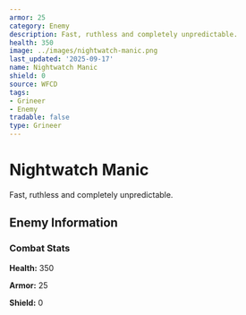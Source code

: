 ```yaml
---
armor: 25
category: Enemy
description: Fast, ruthless and completely unpredictable.
health: 350
image: ../images/nightwatch-manic.png
last_updated: '2025-09-17'
name: Nightwatch Manic
shield: 0
source: WFCD
tags:
- Grineer
- Enemy
tradable: false
type: Grineer
---
```


# Nightwatch Manic

Fast, ruthless and completely unpredictable.

## Enemy Information

### Combat Stats

**Health:** 350

**Armor:** 25

**Shield:** 0

